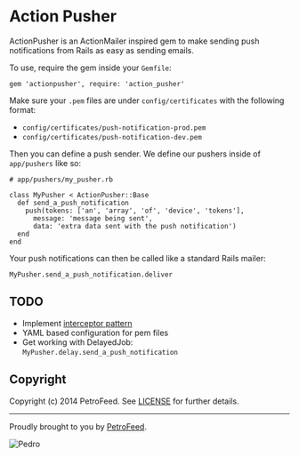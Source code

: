Action Pusher
============

ActionPusher is an ActionMailer inspired gem to make sending push notifications from Rails as easy as sending emails.

To use, require the gem inside your `Gemfile`:

```
gem 'actionpusher', require: 'action_pusher'
```

Make sure your `.pem` files are under `config/certificates` with the following format:

* `config/certificates/push-notification-prod.pem`
* `config/certificates/push-notification-dev.pem`

Then you can define a push sender. We define our pushers inside of `app/pushers` like so:

```
# app/pushers/my_pusher.rb

class MyPusher < ActionPusher::Base
  def send_a_push_notification
    push(tokens: ['an', 'array', 'of', 'device', 'tokens'],
      message: 'message being sent',
      data: 'extra data sent with the push notification')
  end
end
```

Your push notifications can then be called like a standard Rails mailer:

```
MyPusher.send_a_push_notification.deliver
```

## TODO

* Implement [interceptor pattern](https://github.com/rails/rails/blob/980cdd30dc06e7cdf3490062731bb9f14789daec/actionmailer/lib/action_mailer/base.rb#L463)
* YAML based configuration for pem files
* Get working with DelayedJob: `MyPusher.delay.send_a_push_notification`

## Copyright

Copyright (c) 2014 PetroFeed. See [LICENSE](https://github.com/PetroFeed/actionpusher/blob/master/LICENSE) for further details.

---

Proudly brought to you by [PetroFeed](http://PetroFeed.com).

![Pedro](https://www.petrofeed.com/img/company/pedro.png)

